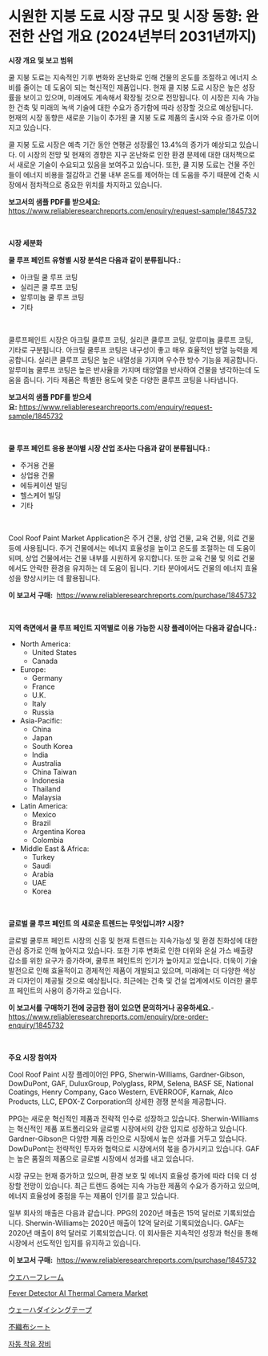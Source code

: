 <p><h1>시원한 지붕 도료 시장 규모 및 시장 동향: 완전한 산업 개요 (2024년부터 2031년까지)</h1></p><p><strong>시장 개요 및 보고 범위</strong></p>
<p><p>쿨 지붕 도료는 지속적인 기후 변화와 온난화로 인해 건물의 온도를 조절하고 에너지 소비를 줄이는 데 도움이 되는 혁신적인 제품입니다. 현재 쿨 지붕 도료 시장은 높은 성장률을 보이고 있으며, 미래에도 계속해서 확장될 것으로 전망됩니다. 이 시장은 지속 가능한 건축 및 미래의 녹색 기술에 대한 수요가 증가함에 따라 성장할 것으로 예상됩니다. 현재의 시장 동향은 새로운 기능이 추가된 쿨 지붕 도료 제품의 출시와 수요 증가로 이어지고 있습니다.</p><p>쿨 지붕 도료 시장은 예측 기간 동안 연평균 성장률인 13.4%의 증가가 예상되고 있습니다. 이 시장의 전망 및 현재의 경향은 지구 온난화로 인한 환경 문제에 대한 대처책으로서 새로운 기술이 수요되고 있음을 보여주고 있습니다. 또한, 쿨 지붕 도료는 건물 주인들이 에너지 비용을 절감하고 건물 내부 온도를 제어하는 데 도움을 주기 때문에 건축 시장에서 점차적으로 중요한 위치를 차지하고 있습니다.</p></p>
<p><strong>보고서의 샘플 PDF를 받으세요:</strong> <a href="https://www.reliableresearchreports.com/enquiry/request-sample/1845732">https://www.reliableresearchreports.com/enquiry/request-sample/1845732</a></p>
<p>&nbsp;</p>
<p><strong>시장 세분화</strong></p>
<p><strong>쿨 루프 페인트 유형별 시장 분석은 다음과 같이 분류됩니다.:</strong></p>
<p><ul><li>아크릴 쿨 루프 코팅</li><li>실리콘 쿨 루프 코팅</li><li>알루미늄 쿨 루프 코팅</li><li>기타</li></ul></p>
<p>&nbsp;</p>
<p><p>쿨루프페인트 시장은 아크릴 쿨루프 코팅, 실리콘 쿨루프 코팅, 알루미늄 쿨루프 코팅, 기타로 구분됩니다. 아크릴 쿨루프 코팅은 내구성이 좋고 매우 효율적인 방열 능력을 제공합니다. 실리콘 쿨루프 코팅은 높은 내열성을 가지며 우수한 방수 기능을 제공합니다. 알루미늄 쿨루프 코팅은 높은 반사율을 가지며 태양열을 반사하여 건물을 냉각하는데 도움을 줍니다. 기타 제품은 특별한 용도에 맞춘 다양한 쿨루프 코팅을 나타냅니다.</p></p>
<p><strong>보고서의 샘플 PDF를 받으세요:</strong>&nbsp;<a href="https://www.reliableresearchreports.com/enquiry/request-sample/1845732">https://www.reliableresearchreports.com/enquiry/request-sample/1845732</a></p>
<p>&nbsp;</p>
<p><strong> 쿨 루프 페인트 응용 분야별 시장 산업 조사는 다음과 같이 분류됩니다.:</strong></p>
<p><ul><li>주거용 건물</li><li>상업용 건물</li><li>에듀케이션 빌딩</li><li>헬스케어 빌딩</li><li>기타</li></ul></p>
<p>&nbsp;</p>
<p><p>Cool Roof Paint Market Application은 주거 건물, 상업 건물, 교육 건물, 의료 건물 등에 사용됩니다. 주거 건물에서는 에너지 효율성을 높이고 온도를 조절하는 데 도움이 되며, 상업 건물에서는 건물 내부를 시원하게 유지합니다. 또한 교육 건물 및 의료 건물에서도 안락한 환경을 유지하는 데 도움이 됩니다. 기타 분야에서도 건물의 에너지 효율성을 향상시키는 데 활용됩니다.</p></p>
<p><strong>이 보고서 구매:</strong>&nbsp; <a href="https://www.reliableresearchreports.com/purchase/1845732">https://www.reliableresearchreports.com/purchase/1845732</a></p>
<p>&nbsp;</p>
<p><strong>지역 측면에서 쿨 루프 페인트 지역별로 이용 가능한 시장 플레이어는 다음과 같습니다.:</strong></p>
<p><ul>
    <li>
        North America:
        <ul>
            <li>United States</li>
            <li>Canada</li>
        </ul>
    </li>
    <li>
        Europe:
        <ul>
            <li>Germany</li>
            <li>France</li>
            <li>U.K.</li>
            <li>Italy</li>
            <li>Russia</li>
        </ul>
    </li>
    <li>
        Asia-Pacific:
        <ul>
            <li>China</li>
            <li>Japan</li>
            <li>South Korea</li>
            <li>India</li>
            <li>Australia</li>
            <li>China Taiwan</li>
            <li>Indonesia</li>
            <li>Thailand</li>
            <li>Malaysia</li>
        </ul>
    </li>
    <li>
        Latin America:
        <ul>
            <li>Mexico</li>
            <li>Brazil</li>
            <li>Argentina Korea</li>
            <li>Colombia</li>
        </ul>
    </li>
    <li>
        Middle East & Africa:
        <ul>
            <li>Turkey</li>
            <li>Saudi</li>
            <li>Arabia</li>
            <li>UAE</li>
            <li>Korea</li>
        </ul>
    </li>
    </ul></p>
<p>&nbsp;</p>
<p><strong>글로벌 쿨 루프 페인트 의 새로운 트렌드는 무엇입니까? 시장?</strong></p>
<p><p>글로벌 쿨루프 페인트 시장의 신흥 및 현재 트렌드는 지속가능성 및 환경 친화성에 대한 관심 증가로 인해 높아지고 있습니다. 또한 기후 변화로 인한 더위와 온실 가스 배출량 감소를 위한 요구가 증가하며, 쿨루프 페인트의 인기가 높아지고 있습니다. 더욱이 기술 발전으로 인해 효율적이고 경제적인 제품이 개발되고 있으며, 미래에는 더 다양한 색상과 디자인이 제공될 것으로 예상됩니다. 최근에는 건축 및 건설 업계에서도 이러한 쿨루프 페인트의 사용이 증가하고 있습니다.</p></p>
<p><strong>이 보고서를 구매하기 전에 궁금한 점이 있으면 문의하거나 공유하세요.</strong>- <a href="https://www.reliableresearchreports.com/enquiry/pre-order-enquiry/1845732">https://www.reliableresearchreports.com/enquiry/pre-order-enquiry/1845732</a></p>
<p>&nbsp;</p>
<p><strong>주요 시장 참여자</strong></p>
<p><p>Cool Roof Paint 시장 플레이어인 PPG, Sherwin-Williams, Gardner-Gibson, DowDuPont, GAF, DuluxGroup, Polyglass, RPM, Selena, BASF SE, National Coatings, Henry Company, Gaco Western, EVERROOF, Karnak, Alco Products, LLC, EPOX-Z Corporation의 상세한 경쟁 분석을 제공합니다. </p><p>PPG는 새로운 혁신적인 제품과 전략적 인수로 성장하고 있습니다. Sherwin-Williams는 혁신적인 제품 포트폴리오와 글로벌 시장에서의 강한 입지로 성장하고 있습니다. Gardner-Gibson은 다양한 제품 라인으로 시장에서 높은 성과를 거두고 있습니다. DowDuPont는 전략적인 투자와 협력으로 시장에서의 몫을 증가시키고 있습니다. GAF는 높은 품질의 제품으로 글로벌 시장에서 성과를 내고 있습니다.</p><p>시장 규모는 현재 증가하고 있으며, 환경 보호 및 에너지 효율성 증가에 따라 더욱 더 성장할 전망이 있습니다. 최근 트렌드 중에는 지속 가능한 제품의 수요가 증가하고 있으며, 에너지 효율성에 중점을 두는 제품이 인기를 끌고 있습니다.</p><p>일부 회사의 매출은 다음과 같습니다. PPG의 2020년 매출은 15억 달러로 기록되었습니다. Sherwin-Williams는 2020년 매출이 12억 달러로 기록되었습니다. GAF는 2020년 매출이 8억 달러로 기록되었습니다. 이 회사들은 지속적인 성장과 혁신을 통해 시장에서 선도적인 입지를 유지하고 있습니다.</p></p>
<p><strong>이 보고서 구매:</strong>&nbsp;&nbsp;<a href="https://www.reliableresearchreports.com/purchase/1845732">https://www.reliableresearchreports.com/purchase/1845732</a></p>
<p><p><a href="https://medium.com/@carlieshields/%E8%A7%A3%E8%AA%AD%E3%83%AF%E3%83%BC%E3%83%95%E3%82%A1%E3%83%BC%E3%83%95%E3%83%AC%E3%83%BC%E3%83%A0%E5%B8%82%E5%A0%B4%E3%83%A1%E3%83%88%E3%83%AA%E3%83%83%E3%82%AF%E3%82%B9-%E5%B8%82%E5%A0%B4%E3%82%B7%E3%82%A7%E3%82%A2-%E3%83%88%E3%83%AC%E3%83%B3%E3%83%89-%E6%88%90%E9%95%B7%E3%83%91%E3%82%BF%E3%83%BC%E3%83%B3-50ae963d9781">ウエハーフレーム</a></p><p><a href="https://issuu.com/reportprime-2/docs/fever-detector-ai-thermal-camera-market-size-2030.">Fever Detector AI Thermal Camera Market</a></p><p><a href="https://medium.com/@carlieshields/%E3%82%A6%E3%82%A8%E3%83%8F%E3%83%BC-%E3%83%80%E3%82%A4%E3%82%B7%E3%83%B3%E3%82%B0%E3%83%86%E3%83%BC%E3%83%97%E5%B8%82%E5%A0%B4%E3%81%AE%E8%A6%8F%E6%A8%A1%E3%81%AF-%E3%82%B0%E3%83%AD%E3%83%BC%E3%83%90%E3%83%AB%E7%94%A3%E6%A5%AD%E3%81%AB%E3%81%8A%E3%81%91%E3%82%8B%E6%9C%80%E9%81%A9%E3%81%AA%E3%83%9E%E3%83%BC%E3%82%B1%E3%83%86%E3%82%A3%E3%83%B3%E3%82%B0%E3%83%81%E3%83%A3%E3%83%8D%E3%83%AB%E3%82%92%E6%98%8E%E3%82%89%E3%81%8B%E3%81%AB%E3%81%97%E3%81%BE%E3%81%99-ef048ebeda63">ウェーハダイシングテープ</a></p><p><a href="https://github.com/oqoeusbvpadwjs08/Market-Research-Report-List-1/blob/main/6931518190827.md">不織布シート</a></p><p><a href="https://medium.com/@emmettsaynford43546/%EC%9E%90%EB%8F%99-%EA%B8%89%EC%9C%A0-%EC%9E%A5%EB%B9%84-%EC%8B%9C%EC%9E%A5-%EC%A1%B0%EC%82%AC-%EB%B3%B4%EA%B3%A0%EC%84%9C-%EA%B7%B8-%EC%97%AD%EC%82%AC-%EB%B0%8F-2024%EB%85%84%EB%B6%80%ED%84%B0-2031%EB%85%84%EA%B9%8C%EC%A7%80%EC%9D%98-%EC%A0%84%EB%A7%9D-d2ad6cca240f">자동 착유 장비</a></p></p>
